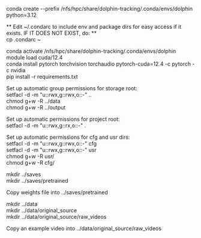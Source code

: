 conda create --prefix /nfs/hpc/share/dolphin-tracking/.conda/envs/dolphin python=3.12 

** Edit ~/.condarc to include env and package dirs for easy access if it exists. IF IT DOES NOT EXIST, do: ** \
cp .condarc ~

conda activate /nfs/hpc/share/dolphin-tracking/.conda/envs/dolphin \
module load cuda/12.4 \
conda install pytorch torchvision torchaudio pytorch-cuda=12.4 -c pytorch -c nvidia \
pip install -r requirements.txt 

Set up automatic group permissions for storage root: \
setfacl -d -m "u::rwx,g::rwx,o::-" .. \
chmod g+w -R ../data \
chmod g+w -R ../output 

Set up automatic permissions for project root: \
setfacl -d -m "u::rwx,g::rx,o::-" .

Set up automatic permissions for cfg and usr dirs: \
setfacl -d -m "u::rwx,g::rwx,o::-" cfg \
setfacl -d -m "u::rwx,g::rwx,o::-" usr \
chmod g+w -R usr/ \
chmod g+w -R cfg/

mkdir ../saves \
mkdir ../saves/pretrained

Copy weights file into ../saves/pretrained

mkdir ../data \
mkdir ../data/original_source \
mkdir ../data/original_source/raw_videos

Copy an example video into ../data/original_source/raw_videos
